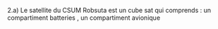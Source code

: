 2.a) Le satellite du CSUM Robsuta est un cube sat qui comprends : un compartiment batteries , un compartiment avionique 